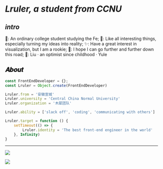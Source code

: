 # *Lruler, a student from CCNU*

## *intro*

💁: An ordinary college student studying the Fe;
🙈: Like all interesting things, especially turning my ideas into reality;
✨: Have a great interest in visualization, but I am a rookie;
💖: I hope I can go further and further down this road;
💪: Liu · an optimist since childhood · Yule

## 𝑨𝒃𝒐𝒖𝒕

```js
const FrontEndDeveloper = {};
const Lruler = Object.create(FrontEndDeveloper)

Lruler.from = '安徽宣城'
Lruler.university = 'Central China Normal University'
Lruler.organization = '木犀团队'

Lruler.ability = ['slack off', 'coding', 'communicating with others']

Lruler.target = function () {
    setTimeout(() => {
        Lruler.identity = 'The best front-end engineer in the world'
    }, Infinity)
}
```

****

![](https://github-readme-stats.vercel.app/api?username=Lruler)

![](https://github-profile-trophy.vercel.app/?username=Lruler&rank=S,AAA,AA,A,B,C)
